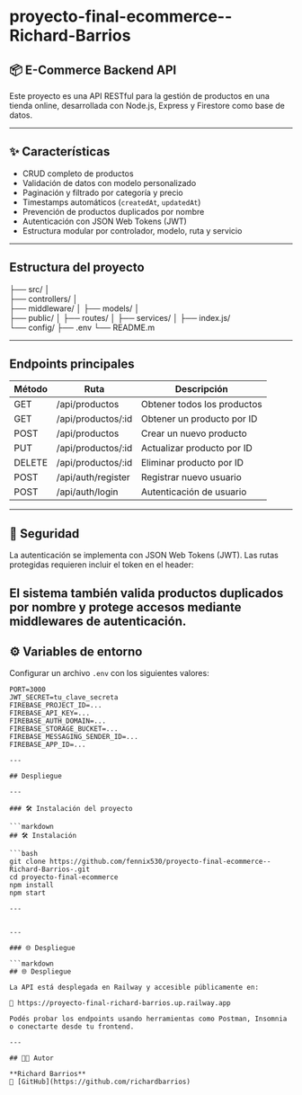 # proyecto-final-ecommerce--Richard-Barrios

## 📦 E-Commerce Backend API

Este proyecto es una API RESTful para la gestión de productos en una tienda online, desarrollada con Node.js, Express y Firestore como base de datos.

---

## ✨ Características

- CRUD completo de productos
- Validación de datos con modelo personalizado
- Paginación y filtrado por categoría y precio
- Timestamps automáticos (`createdAt`, `updatedAt`)
- Prevención de productos duplicados por nombre
- Autenticación con JSON Web Tokens (JWT)
- Estructura modular por controlador, modelo, ruta y servicio

---

## Estructura del proyecto


├── src/ 
    │   
    ├── controllers/ │  
    ├── middleware/ │
    ├── models/ │  
    ├── public/ │ 
    ├── routes/ │
    ├── services/ │ 
    ├── index.js/    
    └── config/ 
├── .env 
└── README.m

---

## Endpoints principales

| Método | Ruta                  | Descripción                     |
|--------|-----------------------|---------------------------------|
| GET    | /api/productos        | Obtener todos los productos     |
| GET    | /api/productos/:id    | Obtener un producto por ID      |
| POST   | /api/productos        | Crear un nuevo producto         |
| PUT    | /api/productos/:id    | Actualizar producto por ID      |
| DELETE | /api/productos/:id    | Eliminar producto por ID        |
| POST   | /api/auth/register    | Registrar nuevo usuario         |
| POST   | /api/auth/login       | Autenticación de usuario        |

---

## 🔐 Seguridad

La autenticación se implementa con JSON Web Tokens (JWT). Las rutas protegidas requieren incluir el token en el header:

El sistema también valida productos duplicados por nombre y protege accesos mediante middlewares de autenticación.
---

## ⚙️ Variables de entorno

Configurar un archivo `.env` con los siguientes valores:

```env
PORT=3000
JWT_SECRET=tu_clave_secreta
FIREBASE_PROJECT_ID=...
FIREBASE_API_KEY=...
FIREBASE_AUTH_DOMAIN=...
FIREBASE_STORAGE_BUCKET=...
FIREBASE_MESSAGING_SENDER_ID=...
FIREBASE_APP_ID=...

---

## Despliegue

---

### 🛠️ Instalación del proyecto

```markdown
## 🛠️ Instalación

```bash
git clone https://github.com/fennix530/proyecto-final-ecommerce--Richard-Barrios-.git
cd proyecto-final-ecommerce
npm install
npm start

---


---

### 🌐 Despliegue

```markdown
## 🌐 Despliegue

La API está desplegada en Railway y accesible públicamente en:

🔗 https://proyecto-final-richard-barrios.up.railway.app

Podés probar los endpoints usando herramientas como Postman, Insomnia o conectarte desde tu frontend.

---

## 👨‍💻 Autor

**Richard Barrios**  
📎 [GitHub](https://github.com/richardbarrios)


